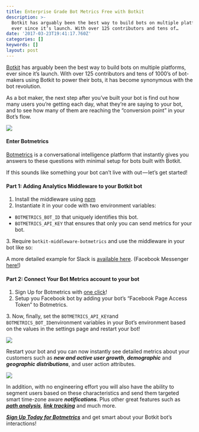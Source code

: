 ```yaml
---
title: Enterprise Grade Bot Metrics Free with Botkit
description: >-
  Botkit has arguably been the best way to build bots on multiple platforms,
  ever since it’s launch. With over 125 contributors and tens of…
date: '2017-03-23T19:41:17.760Z'
categories: []
keywords: []
layout: post
---
```


[Botkit](https://github.com/howdyai/botkit) has arguably been the best way to build bots on multiple platforms, ever since it’s launch. With over 125 contributors and tens of 1000’s of bot-makers using Botkit to power their bots, it has become synonymous with the bot revolution.

As a bot maker, the next step after you’ve built your bot is find out how many users you’re getting each day, what they’re are saying to your bot, and to see how many of them are reaching the “conversion point” in your Bot’s flow.

![](https://cdn-images-1.medium.com/max/800/1*HKpL5siUSi9jj6jUvTv8-g.gif)

#### Enter Botmetrics

[Botmetrics](https://www.getbotmetrics.com) is a conversational intelligence platform that instantly gives you answers to these questions with minimal setup for bots built with Botkit.

If this sounds like something your bot can’t live with out — let’s get started!

#### Part 1: Adding Analytics Middleware to your Botkit bot

1.  Install the middleware using [npm](https://www.npmjs.com/package/botkit-middleware-botmetrics)
2.  Instantiate it in your code with two environment variables:

*   `BOTMETRICS_BOT_ID` that uniquely identifies this bot.
*   `BOTMETRICS_API_KEY` that ensures that only you can send metrics for your bot.

3\. Require `botkit-middleware-botmetrics` and use the middleware in your bot like so:

A more detailed example for Slack is [available here](https://github.com/botmetrics/botkit-middleware-botmetrics/blob/master/examples/slack.js). (Facebook Messenger [here!](https://github.com/botmetrics/botkit-middleware-botmetrics/blob/master/examples/facebook.js))

#### Part 2: Connect Your Bot Metrics account to your bot

1.  Sign Up for Botmetrics with [one click](https://heroku.com/deploy?template=https://github.com/botmetrics/botmetrics)!
2.  Setup you Facebook bot by adding your bot’s “Facebook Page Access Token” to Botmetrics.

3\. Now, finally, set the `BOTMETRICS_API_KEY`and `BOTMETRICS_BOT_ID`environment variables in your Bot’s environment based on the values in the settings page and restart your bot!

![](https://cdn-images-1.medium.com/max/800/1*9uNo9oz1oNcI9-r89-P6NQ.png)

Restart your bot and you can now instantly see detailed metrics about your customers such as **_new and active user growth_**, **_demographic_** and **_geographic distributions_**, and user action attributes.

![](https://cdn-images-1.medium.com/max/800/1*phMgFphMaM_mXw7Mfi5Www.png)

In addition, with no engineering effort you will also have the ability to segment users based on these characteristics and send them targeted smart time-zone aware **_notifications_**. Plus other great features such as [**_path analysis_**](https://blog.getbotmetrics.com/path-analysis-demystify-your-chatbot-customer-journey-to-drive-engagement-5f2332e76c12?source=collection_home---4------4----------), [**_link tracking_**](https://blog.getbotmetrics.com/improve-conversions-with-built-in-link-tracking-from-botmetrics-abdcf9dba68a?source=collection_home---4------5----------) and much more.

[**_Sign Up Today for Botmetrics_**](https://www.getbotmetrics.com) and get smart about your Botkit bot’s interactions!
